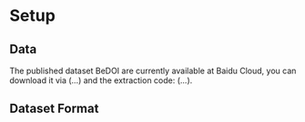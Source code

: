 # Setup
## Data
The published dataset BeDOI are currently available at Baidu Cloud, you can download it via (...) and the extraction code: (...).

## Dataset Format
